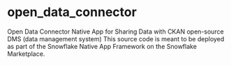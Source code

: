 # open_data_connector
Open Data Connector Native App for Sharing Data with CKAN open-source DMS (data management system)
This source code is meant to be deployed as part of the Snowflake Native App Framework on the Snowflake Marketplace.